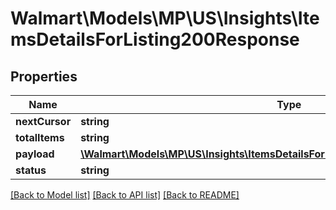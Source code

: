 # Walmart\Models\MP\US\Insights\ItemsDetailsForListing200Response

## Properties

Name | Type | Description | Notes
------------ | ------------- | ------------- | -------------
**nextCursor** | **string** |  | [optional]
**totalItems** | **string** |  | [optional]
**payload** | [**\Walmart\Models\MP\US\Insights\ItemsDetailsForListing200ResponsePayloadInner[]**](ItemsDetailsForListing200ResponsePayloadInner.md) |  | [optional]
**status** | **string** |  | [optional]


[[Back to Model list]](./) [[Back to API list]](../../../../../README.md#supported-apis) [[Back to README]](../../../../../README.md)
